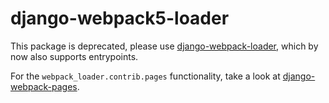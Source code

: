 # django-webpack5-loader

This package is deprecated, please use [django-webpack-loader](https://pypi.org/project/django-webpack-loader/),
which by now also supports entrypoints.

For the `webpack_loader.contrib.pages` functionality, take a look at
[django-webpack-pages](https://pypi.org/project/django-webpack-pages/).
